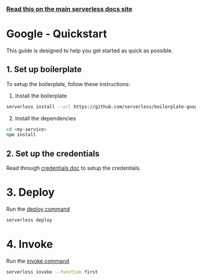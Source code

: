 <!--
title: Serverless Framework - Google Cloud Functions Guide - Quickstart
menuText: Quickstart
menuOrder: 2
description: Get started with Google Cloud Functions in 5 minutes or less
layout: Doc
-->

<!-- DOCS-SITE-LINK:START automatically generated  -->
### [Read this on the main serverless docs site](https://www.serverless.com/framework/docs/providers/google/guide/intro)
<!-- DOCS-SITE-LINK:END -->

# Google - Quickstart

This guide is designed to help you get started as quick as possible.

## 1. Set up boilerplate

To setup the boilerplate, follow these instructions:

1. Install the boilerplate

```bash
serverless install --url https://github.com/serverless/boilerplate-googlecloudfunctions-nodejs --name <my-service>
```

2. Install the dependencies

```bash
cd <my-service>
npm install
```

## 2. Set up the credentials

Read through [credentials doc](./credentials.md) to setup the credentials.

# 3. Deploy

Run the [deploy command](../cli-reference/deploy.md)

```bash
serverless deploy
```

# 4. Invoke

Run the [invoke command](../cli-reference/invoke.md)

```bash
serverless invoke --function first
```
